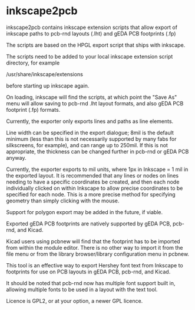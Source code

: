 # inkscape2pcb
inkscape2pcb contains inkscape extension scripts that allow export of inkscape paths to pcb-rnd layouts (.lht) and gEDA PCB footprints (.fp)

The scripts are based on the HPGL export script that ships with inkscape.

The scripts need to be added to your local inkscape extension script directory, for example

/usr/share/inkscape/extensions

before starting up inkscape again.

On loading, inkscape will find the scripts, at which point the "Save As" menu will allow saving to pcb-rnd .lht layout formats, and also gEDA PCB footprint (.fp) formats.

Currently, the exporter only exports lines and paths as line elements.

Line width can be specified in the export dialogue; 8mil is the default minimum (less than this is not necessarily supported by many fabs for silkscreens, for example), and can range up to 250mil. If this is not appropriate, the thickness can be changed further in pcb-rnd or gEDA PCB anyway. 

Currently, the exporter exports to mil units, where 1px in Inkscape = 1 mil in the exported layout. It is recommended that any lines or nodes on lines needing to have a specific coordinates be created, and then each node individually clicked on within Inkscape to allow precise coordinates to be specified for each node. This is a more precise method for specifying geometry than simply clicking with the mouse.

Support for polygon export may be added in the future, if viable.

Exported gEDA PCB footprints are natively supported by gEDA PCB, pcb-rnd, and Kicad.

Kicad users using pcbnew will find that the footprint has to be imported from within the module editor. There is no other way to import it from the file menu or from the library browser/library configuration menu in pcbnew.

This tool is an effective way to export Hershey font text from Inkscape to footprints for use on PCB layouts in gEDA PCB, pcb-rnd, and Kicad.

It should be noted that pcb-rnd now has multiple font support built in, allowing multiple fonts to be used in a layout with the text tool.

Licence is GPL2, or at your option, a newer GPL licence.
